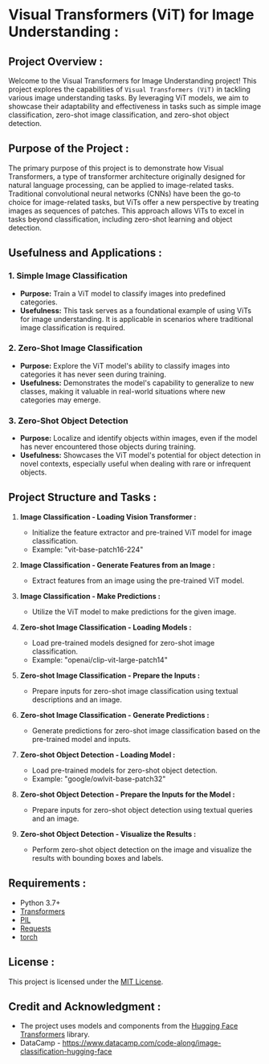 # Visual Transformers (ViT) for Image Understanding :

## Project Overview :
Welcome to the Visual Transformers for Image Understanding project! This project explores the capabilities of `Visual Transformers (ViT)` in tackling various image understanding tasks. By leveraging ViT models, we aim to showcase their adaptability and effectiveness in tasks such as simple image classification, zero-shot image classification, and zero-shot object detection.

## Purpose of the Project :
The primary purpose of this project is to demonstrate how Visual Transformers, a type of transformer architecture originally designed for natural language processing, can be applied to image-related tasks. Traditional convolutional neural networks (CNNs) have been the go-to choice for image-related tasks, but ViTs offer a new perspective by treating images as sequences of patches. This approach allows ViTs to excel in tasks beyond classification, including zero-shot learning and object detection.

## Usefulness and Applications :
### 1. Simple Image Classification
- **Purpose:** Train a ViT model to classify images into predefined categories.
- **Usefulness:** This task serves as a foundational example of using ViTs for image understanding. It is applicable in scenarios where traditional image classification is required.

### 2. Zero-Shot Image Classification
- **Purpose:** Explore the ViT model's ability to classify images into categories it has never seen during training.
- **Usefulness:** Demonstrates the model's capability to generalize to new classes, making it valuable in real-world situations where new categories may emerge.

### 3. Zero-Shot Object Detection
- **Purpose:** Localize and identify objects within images, even if the model has never encountered those objects during training.
- **Usefulness:** Showcases the ViT model's potential for object detection in novel contexts, especially useful when dealing with rare or infrequent objects.

## Project Structure and Tasks :
1. **Image Classification - Loading Vision Transformer :**
   - Initialize the feature extractor and pre-trained ViT model for image classification.
   - Example: "vit-base-patch16-224"

2. **Image Classification - Generate Features from an Image :**
   - Extract features from an image using the pre-trained ViT model.

3. **Image Classification - Make Predictions :**
   - Utilize the ViT model to make predictions for the given image.

4. **Zero-shot Image Classification - Loading Models :**
   - Load pre-trained models designed for zero-shot image classification.
   - Example: "openai/clip-vit-large-patch14"

5. **Zero-shot Image Classification - Prepare the Inputs :**
   - Prepare inputs for zero-shot image classification using textual descriptions and an image.

6. **Zero-shot Image Classification - Generate Predictions :**
   - Generate predictions for zero-shot image classification based on the pre-trained model and inputs.

7. **Zero-shot Object Detection - Loading Model :**
   - Load pre-trained models for zero-shot object detection.
   - Example: "google/owlvit-base-patch32"

8. **Zero-shot Object Detection - Prepare the Inputs for the Model :**
   - Prepare inputs for zero-shot object detection using textual queries and an image.

9. **Zero-shot Object Detection - Visualize the Results :**
   - Perform zero-shot object detection on the image and visualize the results with bounding boxes and labels.

## Requirements :
- Python 3.7+
- [Transformers](https://github.com/huggingface/transformers)
- [PIL](https://pillow.readthedocs.io/en/stable/)
- [Requests](https://docs.python-requests.org/en/latest/)
- [torch](https://pytorch.org/getting-started/locally/)

## License :
This project is licensed under the [MIT License](LICENSE).

## Credit and Acknowledgment :
- The project uses models and components from the [Hugging Face Transformers](https://github.com/huggingface/transformers) library.
- DataCamp - https://www.datacamp.com/code-along/image-classification-hugging-face
